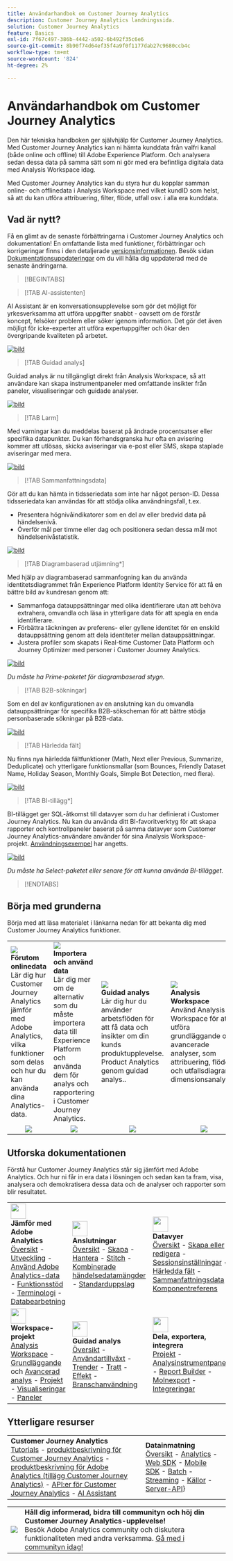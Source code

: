 ```yaml
---
title: Användarhandbok om Customer Journey Analytics
description: Customer Journey Analytics landningssida.
solution: Customer Journey Analytics
feature: Basics
exl-id: 7f67c497-386b-4442-a502-6b492f35c6e6
source-git-commit: 8b90f74d64ef35f4a9f0f1177dab27c9680ccb4c
workflow-type: tm+mt
source-wordcount: '824'
ht-degree: 2%

---
```


# Användarhandbok om Customer Journey Analytics

Den här tekniska handboken ger självhjälp för Customer Journey Analytics. Med Customer Journey Analytics kan ni hämta kunddata från valfri kanal (både online och offline) till Adobe Experience Platform. Och analysera sedan dessa data på samma sätt som ni gör med era befintliga digitala data med Analysis Workspace idag.

Med Customer Journey Analytics kan du styra hur du kopplar samman online- och offlinedata i Analysis Workspace med vilket kundID som helst, så att du kan utföra attribuering, filter, flöde, utfall osv. i alla era kunddata.

## Vad är nytt?

Få en glimt av de senaste förbättringarna i Customer Journey Analytics och dokumentation! En omfattande lista med funktioner, förbättringar och korrigeringar finns i den detaljerade [versionsinformationen](../release-notes/latest.md). Besök sidan [Dokumentationsuppdateringar](../release-notes/doc-changes.md) om du vill hålla dig uppdaterad med de senaste ändringarna.

>[!BEGINTABS]

>[!TAB AI-assistenten]

AI Assistant är en konversationsupplevelse som gör det möjligt för yrkesverksamma att utföra uppgifter snabbt - oavsett om de förstår koncept, felsöker problem eller söker igenom information. Det gör det även möjligt för icke-experter att utföra expertuppgifter och ökar den övergripande kvaliteten på arbetet.

[![bild](assets/learn-more-button.svg)](/help/ai-assistant.md)


>[!TAB Guidad analys]

Guidad analys är nu tillgängligt direkt från Analysis Workspace, så att användare kan skapa instrumentpaneler med omfattande insikter från paneler, visualiseringar och guidade analyser.

[![bild](assets/learn-more-button.svg)](/help/guided-analysis/overview.md)

>[!TAB Larm]

Med varningar kan du meddelas baserat på ändrade procentsatser eller specifika datapunkter. Du kan förhandsgranska hur ofta en avisering kommer att utlösas, skicka aviseringar via e-post eller SMS, skapa staplade aviseringar med mera.

[![bild](assets/learn-more-button.svg)](/help/components/c-intelligent-alerts/intelligent-alerts.md)

>[!TAB Sammanfattningsdata]

Gör att du kan hämta in tidsseriedata som inte har något person-ID. Dessa tidsseriedata kan användas för att stödja olika användningsfall, t.ex.

- Presentera högnivåindikatorer som en del av eller bredvid data på händelsenivå.
- Överför mål per timme eller dag och positionera sedan dessa mål mot händelsenivåstatistik.

[![bild](assets/learn-more-button.svg)](/help/data-views/summary-data.md)

>[!TAB Diagrambaserad utjämning*]

Med hjälp av diagrambaserad sammanfogning kan du använda identitetsdiagrammet från Experience Platform Identity Service för att få en bättre bild av kundresan genom att: <ul><li>Sammanfoga datauppsättningar med olika identifierare utan att behöva extrahera, omvandla och läsa in ytterligare data för att spegla en enda identifierare.</li> <li>Förbättra täckningen av preferens- eller gyllene identitet för en enskild datauppsättning genom att dela identiteter mellan datauppsättningar.</li><li>Justera profiler som skapats i Real-time Customer Data Platform och Journey Optimizer med personer i Customer Journey Analytics.</li></ul>

[![bild](assets/learn-more-button.svg)](/help/stitching/overview.md#graph-based-stitching)

*_Du måste ha Prime-paketet för diagrambaserad stygn._*

>[!TAB B2B-sökningar]

Som en del av konfigurationen av en anslutning kan du omvandla datauppsättningar för specifika B2B-sökscheman för att bättre stödja personbaserade sökningar på B2B-data.

[![bild](assets/learn-more-button.svg)](/help/connections/transform-datasets-b2b-lookups.md)

>[!TAB Härledda fält]

Nu finns nya härledda fältfunktioner (Math, Next eller Previous, Summarize, Deduplicate) och ytterligare funktionsmallar (som Bounces, Friendly Dataset Name, Holiday Season, Monthly Goals, Simple Bot Detection, med flera).

[![bild](assets/learn-more-button.svg)](/help/data-views/derived-fields/derived-fields.md)

>[!TAB BI-tillägg*]

BI-tillägget ger SQL-åtkomst till datavyer som du har definierat i Customer Journey Analytics. Nu kan du använda ditt BI-favoritverktyg för att skapa rapporter och kontrollpaneler baserat på samma datavyer som Customer Journey Analytics-användare använder för sina Analysis Workspace-projekt. [Användningsexempel](/help/use-cases/data-views/bi-extension-usecases.md) har angetts.

[![bild](assets/learn-more-button.svg)](/help/data-views/bi-extension.md)

*_Du måste ha Select-paketet eller senare för att kunna använda BI-tillägget._*


>[!ENDTABS]

## Börja med grunderna

Börja med att läsa materialet i länkarna nedan för att bekanta dig med Customer Journey Analytics funktioner.

<table style="table-layout:fixed">
  <tr style="border: 0;">
    <td>
    <a href="/help/getting-started/aa-vs-cja/overview.md"><img src="./assets/aa-vs-cja.png"></a>
    <div><strong>Förutom onlinedata</strong><br/>Lär dig hur Customer Journey Analytics jämför med Adobe Analytics, vilka funktioner som delas och hur du kan använda dina Analytics-data.</div>
    </td>
    <td>
    <a href="/help/data-ingestion/data-ingestion.md"><img src="./assets/data-ingestion.png"></a>
    <div><strong>Importera och använd data</strong><br/>Lär dig mer om de alternativ som du måste importera data till Experience Platform och använda dem för analys och rapportering i Customer Journey Analytics.</div>
    </td>
    <td>
    <a href="/help/guided-analysis/overview.md"><img src="./assets/product-analytics.png"></a>
    <div><strong>Guidad analys</strong><br/>Lär dig hur du använder arbetsflöden för att få data och insikter om din kunds produktupplevelse. Product Analytics genom guidad analys..
    </div>
    </td>
    <td>
    <a href="/help/analysis-workspace/home.md"><img src="./assets/workspace.png"></a>
    <div><strong>Analysis Workspace</strong><br/>Använd Analysis Workspace för att utföra grundläggande och avancerade analyser, som attribuering, flödes- och utfallsdiagram, dimensionsanalyser.</div>
    </td>
  </tr>
  <tr style="border: 0;">
    <td align="center"><a href="/help/getting-started/aa-vs-cja/overview.md"><img src="./assets/learn-more-button.svg"></a></td>
    <td align="center"><a href="/help/data-ingestion/data-ingestion.md"><img src="./assets/learn-more-button.svg"></a></td>
    <td align="center"><a href="/help/guided-analysis/overview.md"><img src="./assets/learn-more-button.svg"></a></td>
    <td align="center"><a href="/help/analysis-workspace/home.md"><img src="./assets/learn-more-button.svg"></a></td>
    </tr>
</table>


## Utforska dokumentationen

Förstå hur Customer Journey Analytics står sig jämfört med Adobe Analytics. Och hur ni får in era data i lösningen och sedan kan ta fram, visa, analysera och demokratisera dessa data och de analyser och rapporter som blir resultatet.

<table style="table-layout:fixed">
  <tr style="border: 0;">
    <td>
      <img src="./assets/analytics.svg" width="35px"><br/>
      <strong> Jämför med Adobe Analytics </strong><br/><a href="/help/getting-started/aa-vs-cja/overview.md">Översikt</a> - <a href="/help/getting-started/aa-to-cja.md">Utveckling</a> - <a href="/help/getting-started/aa-vs-cja/aa-data-in-cja.md">Använd Adobe Analytics-data</a> - <a href="/help/getting-started/aa-vs-cja/cja-aa.md">Funktionsstöd</a> - <a href="/help/getting-started/aa-vs-cja/terminology.md">Terminologi</a> - <a href="/help/getting-started/aa-vs-cja/data-processing-comparisons.md">Databearbetning</a>
    </td>
    <td>
      <img src="./assets/connections.svg" width="35px"><br/>
      <strong> Anslutningar </strong><br/><a href="/help/connections/overview.md">Översikt</a> - <a href="/help/connections/create-connection.md">Skapa</a> - <a href="/help/connections/manage-connections.md">Hantera</a> - <a href="/help/stitching/overview.md">Stitch</a> - <a href="/help/connections/combined-dataset.md">Kombinerade händelsedatamängder</a> - <a href="/help/connections/standard-lookups.md">Standarduppslag</a>
    </td>
     <td>
      <img src="./assets/dataviews.svg" width="35px"><br/>
      <strong> Datavyer </strong><br/><a href="/help/data-views/data-views.md">Översikt</a> - <a href="/help/data-views/create-dataview.md">Skapa eller redigera</a> - <a href="/help/data-views/session-settings.md">Sessionsinställningar</a> - <a href="/help/data-views/derived-fields/derived-fields.md">Härledda fält</a> - <a href="/help/data-views/summary-data.md">Sammanfattningsdata</a> - <a href="/help/data-views/component-reference.md">Komponentreferens</a>
    </td>

</tr>
  <tr style="border: 0;">
    <td>
      <img src="./assets/workspace.svg" width="35px"><br/>
      <strong> Workspace-projekt </strong><br/><a href="/help/analysis-workspace/home.md">Analysis Workspace</a> - <a href="/help/analysis-workspace/perform-basic-analysis.md">Grundläggande</a> och <a href="/help/analysis-workspace/perform-adv-analysis.md">Avancerad analys</a> - <a href="/help/analysis-workspace/build-workspace-project/freeform-overview.md">Projekt</a> - <a href="/help/analysis-workspace/visualizations/freeform-analysis-visualizations.md">Visualiseringar</a> - <a href="/help/analysis-workspace/c-panels/freeform-panel.md">Paneler</a>
    </td>
    <td>
      <img src="./assets/guided-analysis.svg" width="35px"><br/>
      <strong> Guidad analys </strong><br/><a href="/help/guided-analysis/overview.md">Översikt</a> - <a href="/help/guided-analysis/types/active-growth.md">Användartillväxt</a> - <a href="/help/guided-analysis/types/trends.md">Trender</a> - <a href="/help/guided-analysis/types/funnel.md">Tratt</a> - <a href="/help/guided-analysis/types/release-impact.md">Effekt</a> - <a href="/help/guided-analysis/industry-use-cases.md">Branschanvändning</a>
    </td>
    <td>
      <img src="./assets/share.svg" width="35px"><br/>
      <strong> Dela, exportera, integrera </strong><br/><a href="/help/analysis-workspace/curate-share/share-projects.md">Projekt</a> - <a href="/help/mobile-app/home.md">Analysinstrumentpaneler</a> - <a href="/help/report-builder/report-buider-overview.md">Report Builder</a> - <a href="/help/components/exports/manage-exports.md">Molnexport</a> - <a href="/help/integrations/overview.md">Integreringar</a>
    </td>
  </tr>
</table>

## Ytterligare resurser

<table style="table-layout:fixed"><tr style="border: 0;">
<td><strong>Customer Journey Analytics</strong><br/>
<a href="https://experienceleague.adobe.com/en/docs/customer-journey-analytics-learn/tutorials/overview" target="_blank">Tutorials</a> - <a href="https://helpx.adobe.com/legal/product-descriptions/customer-journey-analytics.html" target="_blank">produktbeskrivning för Customer Journey Analytics</a> - <a href="https://helpx.adobe.com/legal/product-descriptions/adobe-analytics-addon-customer-journey-analytics.html" target="_blank">produktbeskrivning för Adobe Analytics (tillägg Customer Journey Analytics)</a> - <a href="https://developer.adobe.com/cja-apis/docs/" target="_blank">API:er för Customer Journey Analytics</a> - <a href="/help/ai-assistant.md">AI Assistant</a>
</td>
<td><strong>Datainmatning</strong><br/><a href="/help/data-ingestion/data-ingestion.md">Översikt</a> - <a href="/help/data-ingestion/analytics.md">Analytics</a> - <a href="/help/data-ingestion/aepwebsdk.md">Web SDK</a> - <a href="/help/data-ingestion/aepmobilesdk.md">Mobile SDK</a> - <a href="/help/data-ingestion/batch.md">Batch</a> - <a href="/help/data-ingestion/streaming.md">Streaming</a> - <a href="/help/data-ingestion/sources.md">Källor</a> - <a href="/help/data-ingestion/serverapi.md">Server-API</a>}
</td>
</tr>
</table>


<table style="table-layout:auto" class="tablelayout-is-fixed"><tbody><tr style="border: 0;"><td><img src="./assets/newsletter.png"></td><td>
<b>Håll dig informerad, bidra till communityn och höj din Customer Journey Analytics-upplevelse!</b><br>Besök Adobe Analytics community och diskutera funktionaliteten med andra verksamma. <a href="https://experienceleaguecommunities.adobe.com/t5/adobe-analytics/ct-p/adobe-analytics-community">Gå med i communityn idag!</a></td></tr></tbody></table>
